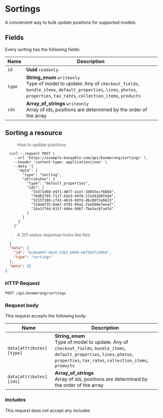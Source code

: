 # Sortings

A convienient way to bulk update positions for supported models.

## Fields
Every sorting has the following fields:

Name | Description
-- | --
`id` | **Uuid** `readonly`<br>
`type` | **String_enum** `writeonly`<br>Type of model to update. Any of `checkout_fields`, `bundle_items`, `default_properties`, `lines`, `photos`, `properties`, `tax_rates`, `collection_items`, `products`
`ids` | **Array_of_strings** `writeonly`<br>Array of ids, positions are determined by the order of the array


## Sorting a resource



> How to update positions:

```shell
  curl --request POST \
    --url 'https://example.booqable.com/api/boomerang/sortings' \
    --header 'content-type: application/json' \
    --data '{
      "data": {
        "type": "sorting",
        "attributes": {
          "type": "default_properties",
          "ids": [
            "7e371d68-e971-40f7-a1e7-3d855ecf6884",
            "76d02705-f11f-42e3-9df0-27a39168f4dd",
            "3215f280-cf41-4619-8dfd-d6c00f2e6623",
            "310a9f35-0a87-4791-99a2-fee508efeeaf",
            "1ba1f74d-631f-4dbe-9967-7be3ac8fa4fd"
          ]
        }
      }
    }'
```

> A 201 status response looks like this:

```json
  {
  "data": {
    "id": "bcdeab97-84a5-53b2-b696-ebf341f2d9bd",
    "type": "sortings"
  },
  "meta": {}
}
```

### HTTP Request

`POST /api/boomerang/sortings`

### Request body

This request accepts the following body:

Name | Description
-- | --
`data[attributes][type]` | **String_enum** <br>Type of model to update. Any of `checkout_fields`, `bundle_items`, `default_properties`, `lines`, `photos`, `properties`, `tax_rates`, `collection_items`, `products`
`data[attributes][ids]` | **Array_of_strings** <br>Array of ids, positions are determined by the order of the array


### Includes

This request does not accept any includes